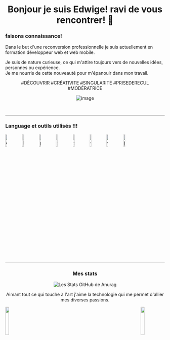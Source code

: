 <h1 align="center" > Bonjour je suis Edwige! ravi de vous rencontrer! 👋</h1>

<h3>faisons connaissance!</h3>

<p> Dans le but d'une reconversion professionnelle je suis actuellement en formation développeur web et web mobile.</p>
<p>Je suis de nature curieuse, ce qui m'attire toujours vers de nouvelles idées, personnes ou expérience.<br> Je me nourris de cette nouveauté pour m'épanouir dans mon travail.</p>
<p align="center"> #DÉCOUVRIR #CRÉATIVITE #SINGULARITÉ #PRISEDERECUL  #MODÉRATRICE </p>
<div align="center">
  
![image](https://github.com/edw70/edw70/assets/133671255/229e2bbc-de1c-4acc-b9d1-8a096445119f)

</div>
<br>
<hr>
<h3> Language et outils utilisés !!! </h3>



<img align="left" src="https://cdn.jsdelivr.net/gh/devicons/devicon/icons/css3/css3-original-wordmark.svg" alt="css" width="10%" />
<img align="left" src="https://cdn.jsdelivr.net/gh/devicons/devicon/icons/html5/html5-original-wordmark.svg" alt="html" width="10%" />
<img align="left" src="https://cdn.jsdelivr.net/gh/devicons/devicon/icons/php/php-original.svg" alt="php" width="10%" />
<img align="left" src="https://cdn.jsdelivr.net/gh/devicons/devicon/icons/sass/sass-original.svg" alt="saas" width="10%" />
<img align="left" src="https://cdn.jsdelivr.net/gh/devicons/devicon/icons/mysql/mysql-original-wordmark.svg" alt="saas" width="10%" />       
<img align="left" src="https://cdn.jsdelivr.net/gh/devicons/devicon/icons/webpack/webpack-original.svg" alt="webpack" width="10%" />
<img align="left" src="https://cdn.jsdelivr.net/gh/devicons/devicon/icons/wordpress/wordpress-original.svg" alt="woedpress" width="10%" />          
<img src="https://cdn.jsdelivr.net/gh/devicons/devicon/icons/javascript/javascript-original.svg" alt="java script" width="10%"/>            
<br>           
<hr>         
         
<h3 align="center"> Mes stats </h3>          
<div align="center">

 ![Les Stats GitHub de Anurag](https://github-readme-stats.vercel.app/api?username=edw70&show_icons=true&theme=radical) 

</div>

<p align="center" > Aimant tout ce qui touche à l'art j'aime la technologie qui me permet d'allier mes diverses passions.</p>


<img align="left" src="https://github.com/edw70/edw70/assets/133671255/a9aee0c8-499e-48c6-8ae2-2623e0f92ebd" width="15%"/> 



<img align="right" src="https://github.com/edw70/edw70/assets/133671255/95a0a8ba-14e1-40d5-8566-a683bc18053e" width="15%"/>
